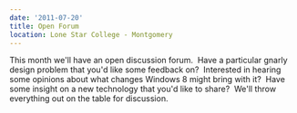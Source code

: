 ```yaml
---
date: '2011-07-20'
title: Open Forum
location: Lone Star College - Montgomery
---
```

This month we'll have an open discussion forum.  Have a particular gnarly design problem that you'd like some feedback on?  Interested in hearing some opinions about what changes Windows 8 might bring with it?  Have some insight on a new technology that you'd like to share?  We'll throw everything out on the table for discussion.